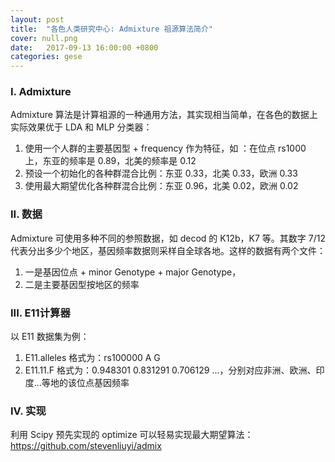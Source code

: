 ```yaml
---
layout: post
title:  "各色人类研究中心: Admixture 祖源算法简介"
cover: null.png
date:   2017-09-13 16:00:00 +0800
categories: gese
---
```


### I. Admixture

Admixture 算法是计算祖源的一种通用方法，其实现相当简单，在各色的数据上实际效果优于 LDA 和 MLP 分类器：

1. 使用一个人群的主要基因型 + frequency 作为特征，如 ：在位点 rs1000 上，东亚的频率是 0.89，北美的频率是 0.12
2. 预设一个初始化的各种群混合比例：东亚 0.33，北美 0.33，欧洲 0.33
3. 使用最大期望优化各种群混合比例：东亚 0.96，北美 0.02，欧洲 0.02

### II. 数据

Admixture 可使用多种不同的参照数据，如 decod 的 K12b，K7 等。其数字 7/12 代表分出多少个地区，基因频率数据则采样自全球各地。这样的数据有两个文件：

1. 一是基因位点 + minor Genotype + major Genotype，
2. 二是主要基因型按地区的频率

### III. E11计算器

以 E11 数据集为例：

1. E11.alleles 格式为：rs100000 A G
2. E11.11.F 格式为：0.948301 0.831291 0.706129 ...，分别对应非洲、欧洲、印度...等地的该位点基因频率

### IV. 实现

利用 Scipy 预先实现的 optimize 可以轻易实现最大期望算法：https://github.com/stevenliuyi/admix
